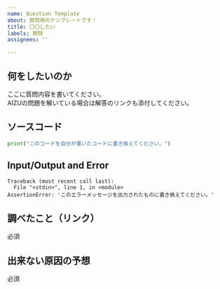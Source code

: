 ```yaml
---
name: Question Template
about: 質問用のテンプレートです！
title: 〇〇したい
labels: 質問
assignees: ''

---
```


## 何をしたいのか
ここに質問内容を書いてください。  
AIZUの問題を解いている場合は解答のリンクも添付してください。


## ソースコード
```python
print("このコードを自分が書いたコードに書き換えてください。")
```

## Input/Output and Error
```
Traceback (most recent call last):
  File "<stdin>", line 1, in <module>
AssertionError: 'このエラーメッセージを出力されたものに書き換えてください。'
```

## 調べたこと（リンク）
必須

## 出来ない原因の予想
必須


